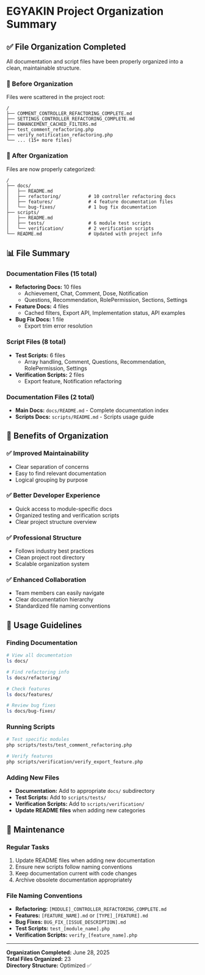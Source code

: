 # EGYAKIN Project Organization Summary

## ✅ File Organization Completed

All documentation and script files have been properly organized into a clean, maintainable structure.

### 📁 Before Organization
Files were scattered in the project root:
```
/
├── COMMENT_CONTROLLER_REFACTORING_COMPLETE.md
├── SETTINGS_CONTROLLER_REFACTORING_COMPLETE.md
├── ENHANCEMENT_CACHED_FILTERS.md
├── test_comment_refactoring.php
├── verify_notification_refactoring.php
└── ... (15+ more files)
```

### 📁 After Organization
Files are now properly categorized:
```
/
├── docs/
│   ├── README.md
│   ├── refactoring/          # 10 controller refactoring docs
│   ├── features/             # 4 feature documentation files
│   └── bug-fixes/            # 1 bug fix documentation
├── scripts/
│   ├── README.md
│   ├── tests/                # 6 module test scripts
│   └── verification/         # 2 verification scripts
└── README.md                 # Updated with project info
```

## 📊 File Summary

### Documentation Files (15 total)
- **Refactoring Docs:** 10 files
  - Achievement, Chat, Comment, Dose, Notification
  - Questions, Recommendation, RolePermission, Sections, Settings
- **Feature Docs:** 4 files  
  - Cached filters, Export API, Implementation status, API examples
- **Bug Fix Docs:** 1 file
  - Export trim error resolution

### Script Files (8 total)
- **Test Scripts:** 6 files
  - Array handling, Comment, Questions, Recommendation, RolePermission, Settings
- **Verification Scripts:** 2 files
  - Export feature, Notification refactoring

### Documentation Files (2 total)
- **Main Docs:** `docs/README.md` - Complete documentation index
- **Scripts Docs:** `scripts/README.md` - Scripts usage guide

## 🎯 Benefits of Organization

### ✅ Improved Maintainability
- Clear separation of concerns
- Easy to find relevant documentation
- Logical grouping by purpose

### ✅ Better Developer Experience
- Quick access to module-specific docs
- Organized testing and verification scripts
- Clear project structure overview

### ✅ Professional Structure
- Follows industry best practices
- Clean project root directory
- Scalable organization system

### ✅ Enhanced Collaboration
- Team members can easily navigate
- Clear documentation hierarchy
- Standardized file naming conventions

## 📝 Usage Guidelines

### Finding Documentation
```bash
# View all documentation
ls docs/

# Find refactoring info
ls docs/refactoring/

# Check features
ls docs/features/

# Review bug fixes
ls docs/bug-fixes/
```

### Running Scripts
```bash
# Test specific modules
php scripts/tests/test_comment_refactoring.php

# Verify features
php scripts/verification/verify_export_feature.php
```

### Adding New Files
- **Documentation:** Add to appropriate `docs/` subdirectory
- **Test Scripts:** Add to `scripts/tests/`
- **Verification Scripts:** Add to `scripts/verification/`
- **Update README files** when adding new categories

## 🔄 Maintenance

### Regular Tasks
1. Update README files when adding new documentation
2. Ensure new scripts follow naming conventions
3. Keep documentation current with code changes
4. Archive obsolete documentation appropriately

### File Naming Conventions
- **Refactoring:** `[MODULE]_CONTROLLER_REFACTORING_COMPLETE.md`
- **Features:** `[FEATURE_NAME].md` or `[TYPE]_[FEATURE].md`
- **Bug Fixes:** `BUG_FIX_[ISSUE_DESCRIPTION].md`
- **Test Scripts:** `test_[module_name].php`
- **Verification Scripts:** `verify_[feature_name].php`

---

**Organization Completed:** June 28, 2025  
**Total Files Organized:** 23  
**Directory Structure:** Optimized ✅
